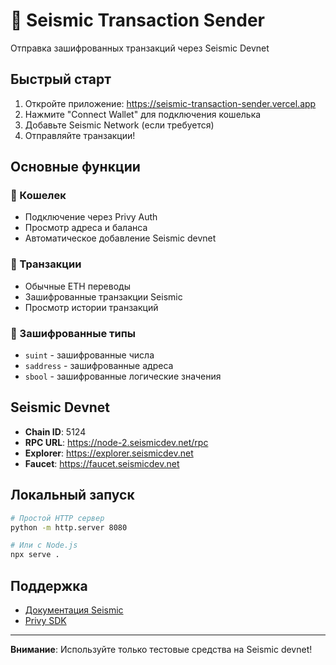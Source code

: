 # 🌊 Seismic Transaction Sender

Отправка зашифрованных транзакций через Seismic Devnet

## Быстрый старт

1. Откройте приложение: https://seismic-transaction-sender.vercel.app
2. Нажмите "Connect Wallet" для подключения кошелька
3. Добавьте Seismic Network (если требуется)
4. Отправляйте транзакции!

## Основные функции

### 💼 Кошелек
- Подключение через Privy Auth
- Просмотр адреса и баланса
- Автоматическое добавление Seismic devnet

### 💸 Транзакции
- Обычные ETH переводы
- Зашифрованные транзакции Seismic
- Просмотр истории транзакций

### 🔐 Зашифрованные типы
- `suint` - зашифрованные числа
- `saddress` - зашифрованные адреса
- `sbool` - зашифрованные логические значения

## Seismic Devnet

- **Chain ID**: 5124
- **RPC URL**: https://node-2.seismicdev.net/rpc
- **Explorer**: https://explorer.seismicdev.net
- **Faucet**: https://faucet.seismicdev.net

## Локальный запуск

```bash
# Простой HTTP сервер
python -m http.server 8080

# Или с Node.js
npx serve .
```

## Поддержка

- [Документация Seismic](https://docs.seismic.systems/)
- [Privy SDK](https://docs.privy.io/)

---

**Внимание**: Используйте только тестовые средства на Seismic devnet! 